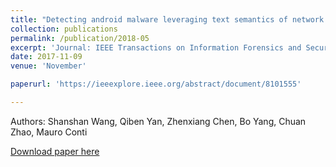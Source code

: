 ```yaml
---
title: "Detecting android malware leveraging text semantics of network flows"
collection: publications
permalink: /publication/2018-05
excerpt: 'Journal: IEEE Transactions on Information Forensics and Security'
date: 2017-11-09
venue: 'November'

paperurl: 'https://ieeexplore.ieee.org/abstract/document/8101555'

---
```

Authors: Shanshan Wang, Qiben Yan, Zhenxiang Chen, Bo Yang, Chuan Zhao, Mauro Conti

[Download paper here](https://ieeexplore.ieee.org/abstract/document/8101555)
